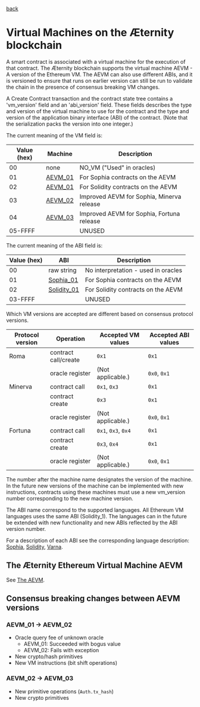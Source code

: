[back](./contracts.md)
# Virtual Machines on the Æternity blockchain

A smart contract is associated with a virtual machine for the execution of that
contract. The Æternity blockchain supports the virtual machine AEVM - A version
of the Ethereum VM. The AEVM can also use different ABIs, and it is versioned to
ensure that runs on earlier version can still be run to validate the chain in
the presence of consensus breaking VM changes.

A Create Contract transaction and the contract state tree contains a
'vm_version' field and an 'abi_version' field. These fields describes the type
and version of the virtual machine to use for the contract and the type and
version of the application binary interface (ABI) of the contract. (Note that
the serialization packs the version into one integer.)

The current meaning of the VM field is:

| Value (hex) | Machine            | Description                               |
|-------------|--------------------|-------------------------------------------|
|          00 | none               | NO_VM ("Used" in oracles)                 |
|          01 | [AEVM_01](aevm.md) | For Sophia contracts on the AEVM          |
|          02 | [AEVM_01](aevm.md) | For Solidity contracts on the AEVM        |
|          03 | [AEVM_02](aevm.md) | Improved AEVM for Sophia, Minerva release |
|          04 | [AEVM_03](aevm.md) | Improved AEVM for Sophia, Fortuna release |
|     05-FFFF |                    | UNUSED                                    |

The current meaning of the ABI field is:

| Value (hex) | ABI                                                                                | Description                         |
|-------------|------------------------------------------------------------------------------------|-------------------------------------|
|          00 | raw string                                                                         | No interpretation - used in oracles |
|          01 | [Sophia_01](https://github.com/aeternity/aesophia/blob/master/docs/aevm_01_abi.md) | For Sophia contracts on the AEVM    |
|          02 | [Solidity_01](solidity.md#the-solidity_01-abi)                                     | For Solidity contracts on the AEVM  |
|     03-FFFF |                                                                                    | UNUSED                              |

Which VM versions are accepted are different based on consensus protocol versions.

| Protocol version | Operation            | Accepted VM values  | Accepted ABI values |
|------------------|----------------------|---------------------|---------------------|
| Roma             | contract call/create | `0x1`               | `0x1`               |
|                  | oracle register      | (Not applicable.)   | `0x0`, `0x1`        |
| Minerva          | contract call        | `0x1`, `0x3`        | `0x1`               |
|                  | contract create      | `0x3`               | `0x1`               |
|                  | oracle register      | (Not applicable.)   | `0x0`, `0x1`        |
| Fortuna          | contract call        | `0x1`, `0x3`, `0x4` | `0x1`               |
|                  | contract create      | `0x3`, `0x4`        | `0x1`               |
|                  | oracle register      | (Not applicable.)   | `0x0`, `0x1`        |

The number after the machine name designates the version of the machine.
In the future new versions of the machine can be implemented with new instructions,
contracts using these machines must use a new vm_version number corresponding
to the new machine version.

The ABI name correspond to the supported languages. All Ethereum VM languages
uses the same ABI (Solidity_1). The languages can in the future be extended
with new functionality and new ABIs reflected by the ABI version number.

For a description of each ABI see the corresponding language description:
[Sophia](https://github.com/aeternirt/aesophia),
[Solidity](solidity.md),
[Varna](varna.md).

## The Æternity Ethereum Virtual Machine AEVM
See [The AEVM](./aevm.md).

## Consensus breaking changes between AEVM versions
### AEVM_01 -> AEVM_02
* Oracle query fee of unknown oracle
  * AEVM_01: Succeeded with bogus value
  * AEVM_02: Fails with exception
* New crypto/hash primitives
* New VM instructions (bit shift operations)

### AEVM_02 -> AEVM_03
* New primitive operations (`Auth.tx_hash`)
* New crypto primitives
